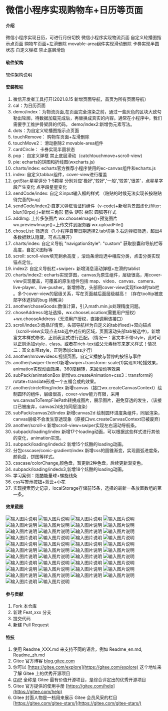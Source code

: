 # 微信小程序实现购物车+日历等页面

#### 介绍
微信小程序实现日历，可进行月份切换
微信小程序实现物流页面
自定义轮播图指示点页面
购物车页面+左滑删除
movable-area组件实现滑动删除
卡券实现半圆状态
自定义弹框 禁止底层滑动

#### 软件架构
软件架构说明


#### 安装教程

1.  微信开发者工具打开(2021.8.15 新增页面导航，首页为所有页面导航）
2.  cal：为日历页面
3.  demo/index：为物流页面,在页面完全渲染之前，通过一些灰色的区块大致勾勒出轮廓，待数据加载完成后，再替换成真实的内容。通常在小程序中，我们需要手工维护骨架屏的代码。
    demo/index2:新增伪元素写法。
4.  dots：为自定义轮播图指示点页面
5.  touchRemove： 购物车页面+左滑删除
6.  touchMove2： 滑动删除2  movable-area组件
7.  cardCircle： 卡券实现半圆状态
8.  pop： 自定义弹框 禁止底层滑动（catchtouchmove+scroll-view)
9.  pie: echarts的饼图和折线图(wxcharts.js)
10. charts/index: echarts官方推荐小程序使用的ec-canvas组件和echarts.js
11. index: 自定义tabbar组件，cover-view进行覆盖
12. getStar:星星评分 1-5颗星 分别对应'极好','较好','一般','较差','很差'，点星星字段产生变化  点字段星星变化
13. sendCode/index: 自定义input输入框的样式 （粘贴的时候无法实现长按粘贴 待完善的bug）
14. sendCode/index2:自定义弹框验证码组件（v-code)+新增背景图虚化(filter: blur(10rpx);)+新增三角形 箭头 矩形 梯形 圆弧等样式
15. addImg: 上传多张图片 wx.chooseImage()+预览图片wx.previewImage()+上传文件到服务器 wx.uploadFile()
16. choseList: 筛选页（1.小程序自带日期选择2.tab切换 3.右边弹框筛选，超出4条数据默认隐藏，可点击展开）
17. charts/index: 自定义导航 "navigationStyle": "custom" 获取胶囊和导航栏等高度，自定义图标等
18. scroll: scroll-view填充剩余高度 ，滚动条滑动选中相应分类，点击分类实现锚点定位。
19. index2: 自定义导航栏+swiper+ 新增消息滚动弹框+左滑的tablist
20. charts/index2: echarts实现饼图，canvas为原生组件，层级很高，用cover-view实现覆盖，可覆盖的原生组件包括 map、video、canvas、camera、live-player、live-pusher。新增修改，头部用cover-view实现fixed的tab栏 。多个cover-view的层级关系，写在页面越后面层级越高！（存在tooltip被底部字体遮挡的bug 待解决）
21. another/choseGoods:数值计算，引入math.min.js处理精度问题。
22. choseAddress:地址选择，wx.chooseLocation(需要用户授权）+wx.chooseAddress（无须用户授权，直接调用该接口）
23. scroll/index3:商品详情页，头部导航栏为自定义的tab(fixed)+双向锚点（scroll-view实现点击tab选中对应的区域，页面滚动头部tab被选中)，新增富文本样式修改，正则表达式进行匹配。（情况一：富文本不带style，此时可以正则添加style，class。或者在rich-text或父元素标签来定义样式！情况二：富文本带style，正则添加class才行）
24. another/mrovevideos:视频页面，自定义播放与暂停的按钮与事件
25. another/swiper-threeD新增swiper+transform: scale(1)实现3D轮播效果，animation实现动画效果，360度翻转，来回滚动等效果
26. subPack/animationBox 新增wx.createAnimation+css3：transform的rotate+translate形成一个五福合成的效果。
27. another/circleRing/index 新增canvas（接口wx.createCanvasContext）绘制圆环的组件，层级很高，cover-view能力有限，采用wx.canvasToTempFilePath转换成图片，展示图片，避免穿透的发生，（该接口已被废弃，canvas2d支持同层渲染）
28. subPack/canvas2d/index 新增canvas2d 绘制圆环进度条组件，同层渲染，canvas层级不会发生穿透现象（原接口wx.createCanvasContext已被废弃）
29. another/scroll-x 新增scroll-view+swiper实现左右滚动导航条。
30. subpack/loading/index 新增17个loading动画，可以根据这些样式进行其他的变化，animation实现。
31. subpack/loading/indedx2 新增15个炫酷的loading动画。
32. 分包csscase/conic-gradient/index 新增css的圆锥渐变，实现圆弧进度条，颜色盘，饼图等样式。
33. csscase/colorChange,颜色盘，暂更新2种色盘，后续更新渐变色。
34. subpack/loading/indedx3,新增18个炫酷的loading动画。
35. 学习案例：炫酷能量球+螺旋线条
36. css写警示按钮+蓝云+小花
37. 实现搜索历史记录，localStorage存储前15条，选择的最新一条放置数组的第一条。
#### 效果截图
![输入图片说明](https://images.gitee.com/uploads/images/2021/0815/033934_0a4d1de7_8576727.png "屏幕截图.png")
![输入图片说明](https://images.gitee.com/uploads/images/2021/0609/014902_58a0114f_8576727.png "屏幕截图.png")
![输入图片说明](https://images.gitee.com/uploads/images/2021/0611/134711_a94e772a_8576727.png "屏幕截图.png")
![输入图片说明](https://images.gitee.com/uploads/images/2021/0708/160232_d0a6c802_8576727.png "屏幕截图.png")
![输入图片说明](https://images.gitee.com/uploads/images/2021/0706/094522_d9f4edd2_8576727.png "屏幕截图.png")
![输入图片说明](https://images.gitee.com/uploads/images/2021/0706/133743_364a7e9e_8576727.png "屏幕截图.png")
![输入图片说明](https://images.gitee.com/uploads/images/2021/0622/172244_6fb1820e_8576727.png "屏幕截图.png")
![输入图片说明](https://images.gitee.com/uploads/images/2021/0622/202320_1f0fc980_8576727.png "屏幕截图.png")
![输入图片说明](https://images.gitee.com/uploads/images/2021/0624/011304_db1c1301_8576727.png "屏幕截图.png")
![输入图片说明](https://images.gitee.com/uploads/images/2021/0624/135040_dd3e47de_8576727.png "屏幕截图.png")
![输入图片说明](https://images.gitee.com/uploads/images/2021/0628/024530_4aac3d1a_8576727.png "屏幕截图.png")
![输入图片说明](https://images.gitee.com/uploads/images/2021/0628/172928_2a09dda9_8576727.png "屏幕截图.png")
![输入图片说明](https://images.gitee.com/uploads/images/2021/0630/234347_ab08d7ff_8576727.png "屏幕截图.png")
![输入图片说明](https://images.gitee.com/uploads/images/2021/0701/215113_594682a5_8576727.png "屏幕截图.png")
![输入图片说明](https://images.gitee.com/uploads/images/2021/0702/180223_9717aca8_8576727.png "屏幕截图.png")
![输入图片说明](https://images.gitee.com/uploads/images/2021/0704/174532_8f716965_8576727.png "屏幕截图.png")
![输入图片说明](https://images.gitee.com/uploads/images/2021/0705/003442_3bf4c90a_8576727.png "屏幕截图.png")
![输入图片说明](https://images.gitee.com/uploads/images/2021/0801/234214_094d9427_8576727.png "屏幕截图.png")
![输入图片说明](https://images.gitee.com/uploads/images/2021/0705/195514_8d93c7a2_8576727.png "屏幕截图.png")
![输入图片说明](https://images.gitee.com/uploads/images/2021/0708/144350_35f1473c_8576727.png "屏幕截图.png")
![输入图片说明](https://images.gitee.com/uploads/images/2021/0710/203648_bc744c24_8576727.png "屏幕截图.png")
![输入图片说明](https://images.gitee.com/uploads/images/2021/0731/234212_daa602ea_8576727.png "屏幕截图.png")
![输入图片说明](https://images.gitee.com/uploads/images/2021/0725/001154_b595fe93_8576727.png "屏幕截图.png")
![输入图片说明](https://images.gitee.com/uploads/images/2021/0726/011703_a6b02f93_8576727.png "屏幕截图.png")
![输入图片说明](https://images.gitee.com/uploads/images/2021/0726/144805_f583bdb8_8576727.png "屏幕截图.png")
![输入图片说明](https://images.gitee.com/uploads/images/2021/0726/170500_2159196e_8576727.png "屏幕截图.png")
![输入图片说明](https://images.gitee.com/uploads/images/2021/0808/002806_73c8f2be_8576727.png "屏幕截图.png")
![输入图片说明](https://images.gitee.com/uploads/images/2021/0805/120304_81f75c5f_8576727.png "屏幕截图.png")
![输入图片说明](https://images.gitee.com/uploads/images/2021/0808/183102_ea59811f_8576727.png "屏幕截图.png")
![输入图片说明](https://images.gitee.com/uploads/images/2021/0812/004542_f323df58_8576727.png "屏幕截图.png")
![输入图片说明](https://images.gitee.com/uploads/images/2021/0815/031157_b0c5c5ad_8576727.png "屏幕截图.png")
![输入图片说明](https://images.gitee.com/uploads/images/2021/0818/113837_8bea02e5_8576727.png "屏幕截图.png")
![输入图片说明](https://images.gitee.com/uploads/images/2021/0818/114200_b39c99c4_8576727.png "屏幕截图.png")
![输入图片说明](https://images.gitee.com/uploads/images/2021/0820/000229_2699901d_8576727.png "屏幕截图.png")
![输入图片说明](https://images.gitee.com/uploads/images/2021/0826/160929_902bf951_8576727.png "屏幕截图.png")
![输入图片说明](https://images.gitee.com/uploads/images/2021/0828/205748_8abc177e_8576727.png "屏幕截图.png")
![输入图片说明](https://images.gitee.com/uploads/images/2021/0830/175550_c342295a_8576727.png "屏幕截图.png")
![输入图片说明](https://images.gitee.com/uploads/images/2021/0909/225355_0bc7e7f1_8576727.png "屏幕截图.png")
![输入图片说明](https://images.gitee.com/uploads/images/2021/0911/210337_3310def0_8576727.png "屏幕截图.png")
![输入图片说明](https://images.gitee.com/uploads/images/2021/0912/003809_22dcf91f_8576727.png "屏幕截图.png")
![输入图片说明](https://images.gitee.com/uploads/images/2021/0913/234228_a80b5232_8576727.png "屏幕截图.png")
![输入图片说明](https://images.gitee.com/uploads/images/2021/0922/235247_bec409fb_8576727.png "屏幕截图.png")
#### 参与贡献

1.  Fork 本仓库
2.  新建 Feat_xxx 分支
3.  提交代码
4.  新建 Pull Request


#### 特技

1.  使用 Readme\_XXX.md 来支持不同的语言，例如 Readme\_en.md, Readme\_zh.md
2.  Gitee 官方博客 [blog.gitee.com](https://blog.gitee.com)
3.  你可以 [https://gitee.com/explore](https://gitee.com/explore) 这个地址来了解 Gitee 上的优秀开源项目
4.  [GVP](https://gitee.com/gvp) 全称是 Gitee 最有价值开源项目，是综合评定出的优秀开源项目
5.  Gitee 官方提供的使用手册 [https://gitee.com/help](https://gitee.com/help)
6.  Gitee 封面人物是一档用来展示 Gitee 会员风采的栏目 [https://gitee.com/gitee-stars/](https://gitee.com/gitee-stars/)

